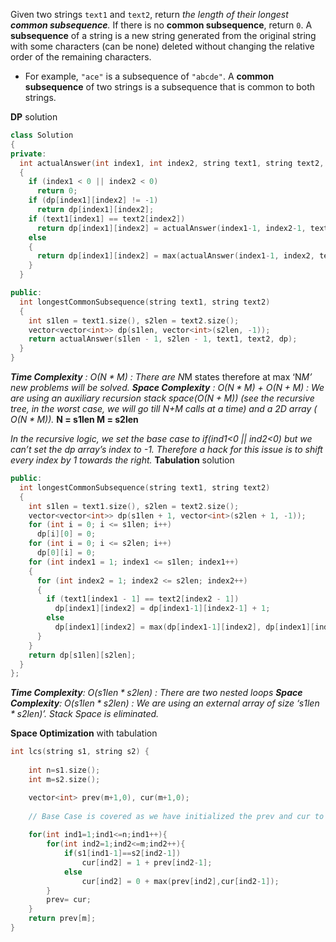 Given two strings `text1` and `text2`, return _the length of their longest **common subsequence**._ If there is no **common subsequence**, return `0`.
A **subsequence** of a string is a new string generated from the original string with some characters (can be none) deleted without changing the relative order of the remaining characters.
- For example, `"ace"` is a subsequence of `"abcde"`.
A **common subsequence** of two strings is a subsequence that is common to both strings.


**DP** solution
```cpp
class Solution
{
private:
  int actualAnswer(int index1, int index2, string text1, string text2, vector<vector<int>> &dp)
  {
    if (index1 < 0 || index2 < 0)
      return 0;
    if (dp[index1][index2] != -1)
      return dp[index1][index2];
    if (text1[index1] == text2[index2])
      return dp[index1][index2] = actualAnswer(index1-1, index2-1, text1, text2, dp) + 1;
    else
    {
      return dp[index1][index2] = max(actualAnswer(index1-1, index2, text1, text2, dp), actualAnswer(index1, index2-1, text1, text2, dp));
    }
  }

public:
  int longestCommonSubsequence(string text1, string text2)
  {
    int s1len = text1.size(), s2len = text2.size();
    vector<vector<int>> dp(s1len, vector<int>(s2len, -1));
    return actualAnswer(s1len - 1, s2len - 1, text1, text2, dp);
  }
}
```
***Time Complexity** : O($N*M$) : There are N*M states therefore at max ‘N*M’ new problems will be solved.
**Space Complexity** : O($N*M$) + O($N+M$) : We are using an auxiliary recursion stack space(O($N+M$)) (see the recursive tree, in the worst case, we will go till N+M calls at a time) and a 2D array ( O($N*M$)).*
**N = s1len
M = s2len**



*In the recursive logic, we set the base case to if(ind1<0 || ind2<0) but we can’t set the dp array’s index to -1. Therefore a hack for this issue is to shift every index by 1 towards the right.*
**Tabulation** solution
```cpp
public:
  int longestCommonSubsequence(string text1, string text2)
  {
    int s1len = text1.size(), s2len = text2.size();
    vector<vector<int>> dp(s1len + 1, vector<int>(s2len + 1, -1));
    for (int i = 0; i <= s1len; i++)
      dp[i][0] = 0;
    for (int i = 0; i <= s2len; i++)
      dp[0][i] = 0;
    for (int index1 = 1; index1 <= s1len; index1++)
    {
      for (int index2 = 1; index2 <= s2len; index2++)
      {
        if (text1[index1 - 1] == text2[index2 - 1])
          dp[index1][index2] = dp[index1-1][index2-1] + 1;
        else
          dp[index1][index2] = max(dp[index1-1][index2], dp[index1][index2-1]);
      }
    }
    return dp[s1len][s2len];
  }
};
```
***Time Complexity**: O($s1len*s2len$) : There are two nested loops*
***Space Complexity**: O($s1len*s2len$) : We are using an external array of size ‘$s1len*s2len$)’. Stack Space is eliminated.*



**Space Optimization** with tabulation
```cpp
int lcs(string s1, string s2) {
    
    int n=s1.size();
    int m=s2.size();

    vector<int> prev(m+1,0), cur(m+1,0);
    
    // Base Case is covered as we have initialized the prev and cur to 0.
    
    for(int ind1=1;ind1<=n;ind1++){
        for(int ind2=1;ind2<=m;ind2++){
            if(s1[ind1-1]==s2[ind2-1])
                cur[ind2] = 1 + prev[ind2-1];
            else
                cur[ind2] = 0 + max(prev[ind2],cur[ind2-1]);
        }
        prev= cur;
    }
    return prev[m];
}
```